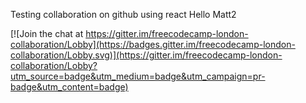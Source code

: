 Testing collaboration on github using react
Hello Matt2


[![Join the chat at https://gitter.im/freecodecamp-london-collaboration/Lobby](https://badges.gitter.im/freecodecamp-london-collaboration/Lobby.svg)](https://gitter.im/freecodecamp-london-collaboration/Lobby?utm_source=badge&utm_medium=badge&utm_campaign=pr-badge&utm_content=badge)